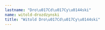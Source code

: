 ```yaml
---
lastname: "Dro\u017Cd\u017Cy\u0144ski"
name: witold-drozdzynski
title: "Witold Dro\u017Cd\u017Cy\u0144ski"
---
```

